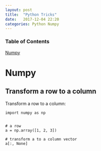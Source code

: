 ```yaml
---
layout: post
title:  "Python Tricks"
date:   2017-12-04 22:20
categories: Python Numpy
---
```


### Table of Contents
[Numpy](#Numpy)

# Numpy

## Transform a row to a column

Transform a row to a column:

```
import numpy as np


# a row
a = np.array([1, 2, 3])

# transform a to a column vector
a[:, None]
```

